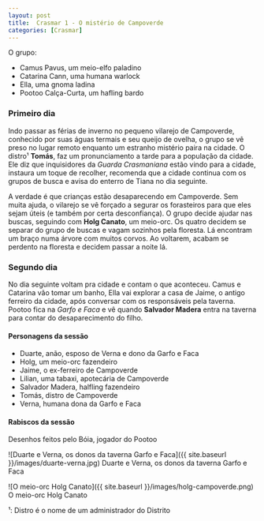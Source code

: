 ```yaml
---
layout: post
title:  Crasmar 1 - O mistério de Campoverde
categories: [Crasmar]
---
```


O grupo:
- Camus Pavus, um meio-elfo paladino
- Catarina Cann, uma humana warlock
- Ella, uma gnoma ladina
- Pootoo Calça-Curta, um hafling bardo

### Primeiro dia
Indo passar as férias de inverno no pequeno vilarejo de Campoverde, conhecido por suas águas termais e seu queijo de ovelha, o grupo se vê preso no lugar remoto enquanto um estranho mistério paira na cidade. O distro¹ **Tomás**, faz um pronunciamento a tarde para a população da cidade. Ele diz que inquisidores da *Guarda Crasmaniana* estão vindo para a cidade, instaura um toque de recolher, recomenda que a cidade continua com os grupos de busca e avisa do enterro de Tiana no dia seguinte.

A verdade é que crianças estão desaparecendo em Campoverde. Sem muita ajuda, o vilarejo se vê forçado a segurar os forasteiros para que eles sejam úteis (e também por certa desconfiança). O grupo decide ajudar nas buscas, seguindo com **Holg Canato**, um meio-orc. Os quatro decidem se separar do grupo de buscas e vagam sozinhos pela floresta. Lá encontram um braço numa árvore com muitos corvos. Ao voltarem, acabam se perdento na floresta e decidem passar a noite lá.

### Segundo dia
No dia seguinte voltam pra cidade e contam o que aconteceu. Camus e Catarina vão tomar um banho, Ella vai explorar a casa de Jaime, o antigo ferreiro da cidade, após conversar com os responsáveis pela taverna. Pootoo fica na *Garfo e Faca* e vê quando **Salvador Madera** entra na taverna para contar do desaparecimento do filho.

#### Personagens da sessão
- Duarte, anão, esposo de Verna e dono da Garfo e Faca
- Holg, um meio-orc fazendeiro
- Jaime, o ex-ferreiro de Campoverde
- Lilian, uma tabaxi, apotecária de Campoverde
- Salvador Madera, halfling fazendeiro
- Tomás, distro de Campoverde
- Verna, humana dona da Garfo e Faca

#### Rabiscos da sessão

Desenhos feitos pelo Bóia, jogador do Pootoo

![Duarte e Verna, os donos da taverna Garfo e Faca]({{ site.baseurl }}/images/duarte-verna.jpg)
Duarte e Verna, os donos da taverna Garfo e Faca

![O meio-orc Holg Canato]({{ site.baseurl }}/images/holg-campoverde.png)
O meio-orc Holg Canato

¹: Distro é o nome de um administrador do Distrito